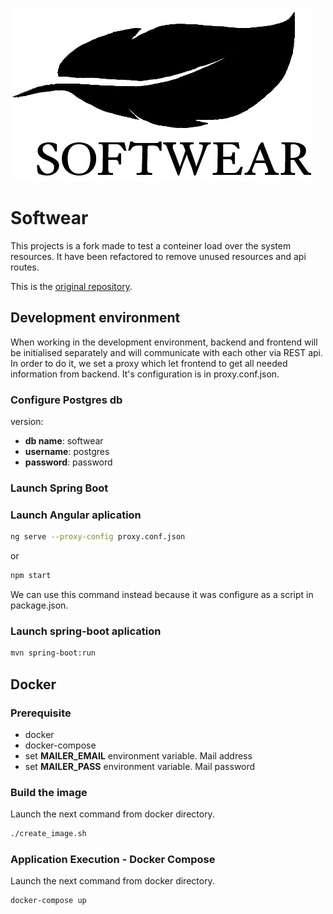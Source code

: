 ![Logo SoftWear](docs/full-logo-white-bg.jpeg)

# Softwear

This projects is a fork made to test a conteiner load over the system resources. It have been refactored to remove unused resources and api routes.

This is the [original repository](https://github.com/CodeURJC-DAW-2021-22/webapp5b).

## Development environment

When working in the development environment, backend and frontend will be initialised separately and will communicate with each other via REST api. In order to do it, we set a proxy which let frontend to get all needed information from backend. It's configuration is in proxy.conf.json.

### Configure Postgres db
version: 
- **db name**: softwear
- **username**: postgres
- **password**: password

### Launch Spring Boot

### Launch Angular aplication

```bash
ng serve --proxy-config proxy.conf.json
```
or 
```bash
npm start 
```
We can use this command instead because it was configure as a script in package.json.

### Launch spring-boot aplication

```bash
mvn spring-boot:run
```

## Docker

### Prerequisite

- docker
- docker-compose
- set **MAILER_EMAIL** environment variable. Mail address
- set **MAILER_PASS** environment variable. Mail password

### Build the image

Launch the next command from docker directory.
```bash
./create_image.sh
```

### Application Execution - Docker Compose

Launch the next command from docker directory.
```bash
docker-compose up
```
